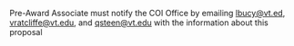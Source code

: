 Pre-Award Associate must notify the COI Office by emailing lbucy@vt.ed, vratcliffe@vt.edu, and qsteen@vt.edu with the information about this proposal
